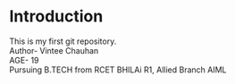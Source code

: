 # Introduction
This is my first git repository.
<br>
Author- Vintee Chauhan
<br>
AGE- 19
<br>
Pursuing B.TECH from RCET BHILAi R1, Allied Branch AIML
